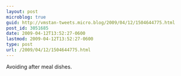 ```yaml
---
layout: post
microblog: true
guid: http://vmstan-tweets.micro.blog/2009/04/12/1504644775.html
post_id: 3051685
date: 2009-04-12T13:52:27-0600
lastmod: 2009-04-12T13:52:27-0600
type: post
url: /2009/04/12/1504644775.html
---
```

Avoiding after meal dishes.
